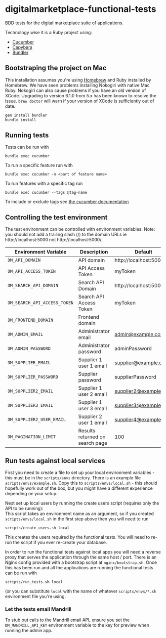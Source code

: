 # digitalmarketplace-functional-tests
BDD tests for the digital marketplace suite of applications.

Technology wise it is a Ruby project using:
- [Cucumber](http://cukes.info/)
- [Capybara](https://github.com/jnicklas/capybara)
- [Bundler](http://bundler.io/)

## Bootstraping the project on Mac

This installation assumes you're using [Homebrew](http://brew.sh/) and Ruby
installed by Homebrew. We have seen problems installing Nokogiri with native
Mac Ruby. Nokogiri can also cause problems if you have an old version of
XCode. Upgrading to version 6.1.0 from 5.x has been known to resolve the issue.
`brew doctor` will warn if your version of XCode is sufficiently out of date.

```bash
gem install bundler
bundle install
```

## Running tests

Tests can be run with

`bundle exec cucumber`

To run a specific feature run with

`bundle exec cucumber -n <part of feature name>`

To run features with a specific tag run

`bundle exec cucumber --tags @tag-name`

To include or exclude tags see [the cucumber documentation](https://github.com/cucumber/cucumber/wiki/Tags#running-a-subset-of-scenarios)

## Controlling the test environment

The test environment can be controlled with environment variables. Note: you should not add a trailing slash (/) to
the domain URLs ie http://localhost:5000 not http://localhost:5000/.

| Environment Variable             | Description                | Default                 |
| -------------------------------- | -------------------------- | ----------------------- |
| ``DM_API_DOMAIN``                | API domain                 | http://localhost:5000   |
| ``DM_API_ACCESS_TOKEN``          | API Access Token           | myToken                 |
| ``DM_SEARCH_API_DOMAIN``         | Search API Domain          | http://localhost:5001   |
| ``DM_SEARCH_API_ACCESS_TOKEN``   | Search API Access Token    | myToken                 |
| ``DM_FRONTEND_DOMAIN``           | Frontend domain            |                         |
| ``DM_ADMIN_EMAIL``               | Administrator email        | admin@example.com       |
| ``DM_ADMIN_PASSWORD``            | Administrator password     | adminPassword           |
| ``DM_SUPPLIER_EMAIL``            | Supplier 1 user 1 email    | supplier@example.com    |
| ``DM_SUPPLIER_PASSWORD``         | Supplier password          | supplierPassword        |
| ``DM_SUPPLIER2_EMAIL``           | Supplier 1 user 2 email    | supplier2@example.com   |
| ``DM_SUPPLIER3_EMAIL``           | Supplier 1 user 3 email    | supplier3@example.com   |
| ``DM_SUPPLIER2_USER_EMAIL``      | Supplier 2 user 1 email    | supplier4@example.com   |
| ``DM_PAGINATION_LIMIT``          | Results returned on search page | 100                |

## Run tests against local services

First you need to create a file to set up your local environment variables - this must be in 
the `scripts/envs` directory. There is an example file `scripts/envs/example.sh`.  Copy this 
to `scripts/envs/local.sh` - this should hopefully work out of the box, but you might have a
different experience depending on your setup.

Next set up local users by running the create users script (requires only the API to be running):  
This script takes an environment name as an argument, so if you created `scripts/envs/local.sh` 
in the first step above then you will need to run 

`scripts/create_users.sh local`

This creates the users required by the functional tests. You will need to re-run the script if you 
ever re-create your database.

In order to run the functional tests against local apps you will need a reverse proxy
that serves the application through the same host / port. There is an Nginx config provided
with a bootstrap script at `nginx/bootstrap.sh`. Once this has been run and all the
applications are running the functional tests can be run with 

`scripts/run_tests.sh local`

(or you can substitute `local` with the name of whatever `scripts/envs/*.sh` environment file you're using.

### Let the tests email Mandrill

To stub out calls to the Mandrill email API, ensure you set the `DM_MANDRILL_API_KEY` environment variable
to the key for preview when running the admin app.
